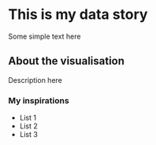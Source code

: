 # This is my data story
Some simple text here
## About the visualisation
Description here
### My inspirations
- List 1
- List 2
- List 3
